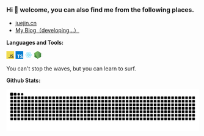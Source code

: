 ### Hi 👋 welcome, you can also find me from the following places.

- [juejin.cn](https://juejin.cn/user/958429872534056/posts)
- [My Blog（developing...）](https://yanxugong.github.io/blog-next/)

**Languages and Tools:**  

<code><img height="20" src="https://raw.githubusercontent.com/github/explore/80688e429a7d4ef2fca1e82350fe8e3517d3494d/topics/javascript/javascript.png"></code>
<code><img height="20" src="https://raw.githubusercontent.com/github/explore/80688e429a7d4ef2fca1e82350fe8e3517d3494d/topics/typescript/typescript.png"></code>
<code><img height="20" src="https://raw.githubusercontent.com/github/explore/80688e429a7d4ef2fca1e82350fe8e3517d3494d/topics/react/react.png"></code>
<code><img height="20" src="https://raw.githubusercontent.com/github/explore/80688e429a7d4ef2fca1e82350fe8e3517d3494d/topics/nodejs/nodejs.png"></code>

You can't stop the waves, but you can learn to surf.

**Github Stats:**  

![yanxugong's github activity graph](https://raw.githubusercontent.com/yanxugong/yanxugong/output/github-contribution-grid-snake.svg)
